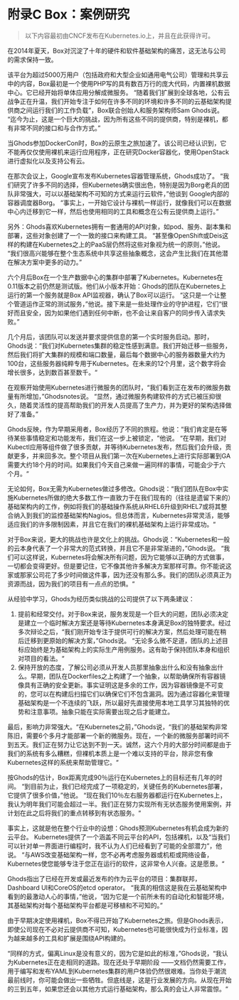 # 附录C Box：案例研究

>以下内容最初由CNCF发布在Kubernetes.io上，并且在此获得许可。

在2014年夏天，Box对沉淀了十年的硬件和软件基础架构的痛苦，这无法与公司的需求保持一致。

该平台为超过5000万用户（包括政府和大型企业如通用电气公司）管理和共享云中的内容，Box最初是一个使用PHP写的具有数百万行的庞大代码，内置裸机数据中心。它已经开始将单体应用分解成微服务。 “随着我们扩展到全球各地，公有云战争正在升温，我们开始专注于如何在许多不同的环境和许多不同的云基础架构提供商之间运行我们的工作负载”，Box联合创始人和服务架构师Sam Ghods说。 “迄今为止，这是一个巨大的挑战，因为所有这些不同的提供商，特别是裸机，都有非常不同的接口和与合作方式。”

当Ghods参加DockerCon时，Box的云原生之旅加速了。该公司已经认识到，它不能再仅仅使用裸机来运行应用程序，正在研究Docker容器化，使用OpenStack进行虚拟化以及支持公有云。

在那次会议上，Google宣布发布Kubernetes容器管理系统，Ghods成功了。 “我们研究了许多不同的选择，但Kubernetes确实很出色，特别是因为Borg老兵的团队非常强大，可以以基础架构不可知的方式来运行云软件，”他谈到 Google内部的容器调度器Borg。 “事实上，一开始它设计与裸机一样运行，就像我们可以在数据中心内迁移到它一样，然后也使用相同的工具和概念在公有云提供商上运行。”

另外：Ghods喜欢Kubernetes拥有一套通用的API对象，如pod、服务、副本集和部署，这些对象创建了一个一致的接口来构建工具。 “甚至像OpenShift或Deis这样的构建在Kubernetes之上的PaaS层仍然将这些对象视为统一的原则，”他说。 “我们很高兴能够在整个生态系统中共享这些抽象概念，这会产生比我们在其他潜在解决方案中更多的动力。”

六个月后Box在一个生产数据中心的集群中部署了Kubernetes。Kubernetes在0.11版本之前仍然是测试版。他们从小版本开始：Ghods的团队在Kubernetes上运行的第一个服务就是Box API监视器，确认了Box可以运行。 “这只是一个让整个管道运作正常的测试服务，”他说。接下来是一些处理作业的守护进程，它们“很好而且安全，因为如果他们遇到任何中断，也不会让来自客户的同步传入请求失败。”

几个月后，该团队可以发送并要求提供信息的第一个实时服务启动。那时，Ghods说：“我们对Kubernetes集群的稳定性感到满意。我们开始迁移一些服务，然后我们将扩大集群的规模和端口数量，最后每个数据中心的服务器数量大约为100台，这些服务器纯粹专用于Kubernetes。在未来的12个月里，这个数字将会增长很多，达到数百甚至数千。“

在观察开始使用Kubernetes进行微服务的团队时，“我们看到正在发布的微服务数量有所增加，”Ghodsnotes说。 “显然，通过微服务构建软件的方式已被压抑很久，随着灵活性的提高帮助我们的开发人员提高了生产力，并为更好的架构选择做好了准备。”

Ghods反映，作为早期采用者，Box经历了不同的旅程。他说：“我们肯定是在等待某些事情稳定和功能发布，我们在这一步上被锁定，​​”他说。 “在早期，我们对Kubectl应用等组件做了很多贡献，并等待Kubernetes发布，然后我们会升级，贡献更多，并来回多次。整个项目从我们第一次在Kubernetes上进行实际部署到GA需要大约18个月的时间。如果我们今天自己来做一遍同样的事情，可能会少于六个月。“

无论如何，Box无需为Kubernetes做过多修改。Ghods说：“我们团队在Box中实施Kubernetes所做的绝大多数工作一直致力于在我们现有的（往往是遗留下来的）基础架构内的工作，例如将我们的基础操作系统从RHEL6升级到RHEL7或将其整合纳入到我们的监控基础架构Nagios。但总体而言，Kubernetes非常灵活，能够适应我们的许多限制因素，并且它在我们的裸机基础架构上运行非常成功。“

对于Box来说，更大的挑战也许是文化上的挑战。Ghods说：“Kubernetes和一般的云本身代表了一个非常大的范式转换，并且它不是非常渐进的，”Ghods说。 “我们可以这样说，Kubernetes将会解决所有问题，因为它能够以正确的方式做事，一切都会变得更好。但是要记住，它不像其他许多解决方案那样可靠。你不能说这家或那家公司花了多少时间做这件事，因为还没有那么多。我们的团队必须真正为资源而战，因为我们的项目有一点点的恐惧。“

从经验中学习，Ghods为经历类似挑战的公司提供了以下两条建议：

1. 提前和经常交付。对于Box来说，服务发现是一个巨大的问题，团队必须决定是建立一个临时解决方案还是等待Kubernetes本身满足Box的独特要求。经过多次辩论之后，“我们刚开始专注于提供可行的解决方案，然后处理可能在稍后迁移到更原始的解决方案，”Ghods说。 “无论多么微不足道，团队的上述目标应始终是为基础架构上的实际生产用例服务。这有助于保持团队本身和组织对项目的看法。“
2. 保持开放的态度，了解公司必须从开发人员那里抽象出什么和没有抽象出什么。早期，团队在Dockerfiles之上构建了一个抽象，以帮助确保所有容器镜像具有正确的安全更新。事实证明这是多余的工作，因为容器镜像是不可变的，您可以在构建后扫描它们以确保它们不包含漏洞。因为通过容器化来管理基础架构是一个不连续的飞跃，所以最好先直接使用本地工具学习其独特的优势和注意事项。抽象只能在实际需要出现之后才能建立。

最后，影响力非常强大。“在Kubernetes之前，”Ghods说，“我们的基础架构非常陈旧，需要6个多月才能部署一个新的微服务。现在，一个新的微服务部署时间不到五天。我们正在努力让它达到不到一天。诚然，这六个月的大部分时间都是由于我们的系统有多么糟糕，但裸机本质上是一个难以支持的平台，除非您有像Kubernetes这样的系统来帮助管理它。“

按Ghods的估计，Box距离完成90％运行在Kubernetes上的目标还有几年的时间。 “到目前为止，我们已经完成了一项稳定的，关键任务的Kubernetes部署，它提供了很多价值，”他说。 “现在我们10％左右服务器都运行在Kubernetes上，我认为明年我们可能会超过一半。我们正在努力实现所有无状态服务使用案例，并计划在此之后将我们的重点转移到有状态服务。“

事实上，这就是他在整个行业中的设想：Ghods预测Kubernetes有机会成为新的云平台。 Kubernetes提供了一个涵盖不同云平台的API，包括裸机，以及“当我们可以针对单一界面进行编程时，我不认为人们已经看到了可能的全部潜力”，他说。 “与AWS改变基础架构一样，您不必再考虑服务器或机柜或网络设备，Kubernetes使您能够专注于您正在运行的软件，这非常令人兴奋。这是愿景。“

Ghods指出了已经在开发或最近发布的作为云平台的项目：集群联邦，Dashboard UI和CoreOS的etcd operator。 “我真的相信这是我在云基础架构中看到的最激动人心的事情，”他说，“因为它是一个前所未有的自动化和智能环境，其基础架构对每个基础架构平台都是可移植和不可知的。”

由于早期决定使用裸机，Box不得已开始了Kubernetes之旅。但是Ghods表示，即使公司现在不必对云提供商不可知，Kubernetes也可能很快成为行业标准，因为越来越多的工具和扩展是围绕API构建的。

“同样的方式，偏离Linux是没有意义的，因为它是如此的标准，”Ghods说，“我认为Kubernetes正在走相同的道路。现在还处于早期阶段 ——文档仍然需要工作，用于编写和发布YAML到Kubernetes集群的用户体验仍然很艰难。当你处于潮流最前线时，你可能会做出一些牺牲。但底线是，这是行业发展的方向。从现在开始的三到五年，如果您还会以其他方式运行基础架构，那么真的会让人非常震惊。“
